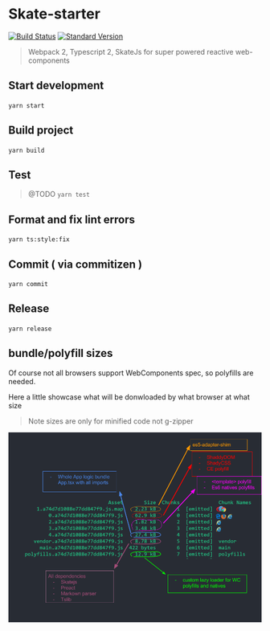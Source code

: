 # Skate-starter

[![Build Status](https://travis-ci.org/Hotell/skate-starter.svg?branch=master)](https://travis-ci.org/Hotell/skate-starter)
[![Standard Version](https://img.shields.io/badge/release-standard%20version-brightgreen.svg)](https://github.com/conventional-changelog/standard-version)

> Webpack 2, Typescript 2, SkateJs for super powered reactive web-components


## Start development

`yarn start`

## Build project

`yarn build`

## Test

> @TODO
`yarn test`

## Format and fix lint errors

`yarn ts:style:fix`

## Commit ( via commitizen )

`yarn commit`

## Release

`yarn release`

## bundle/polyfill sizes

Of course not all browsers support WebComponents spec, so polyfills are needed.

Here a little showcase what will be donwloaded by what browser at what size

> Note sizes are only for minified code not g-zipper

![chunk-sizes](docs/skate-plus-wc-bundle-sizes-with-new-lazy-loader.png)
